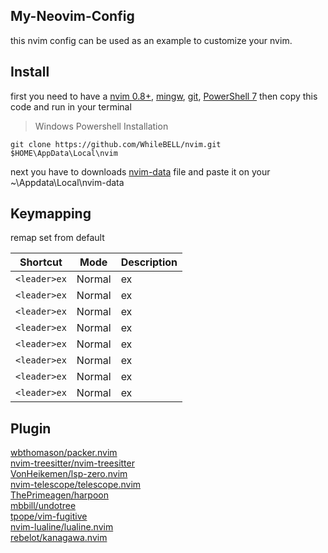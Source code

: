 ## My-Neovim-Config

this nvim config can be used as an example to customize your nvim.

## Install

first you need to have a <a href="https://github.com/neovim/neovim/releases">nvim 0.8+</a>, <a href="https://www.mingw-w64.org/downloads/#cygwin">mingw</a>, <a href="https://git-scm.com/downloads">git</a>, <a href="https://learn.microsoft.com/en-us/powershell/scripting/install/installing-powershell-on-windows?view=powershell-7.3">PowerShell 7</a> then copy this code and run in your terminal

> Windows Powershell Installation

```shell
git clone https://github.com/WhileBELL/nvim.git $HOME\AppData\Local\nvim
```
next you have to downloads <a href="https://drive.google.com/file/d/1R48S3pN0p6262MFQNkQD4p3Xl89F0cm2/view?usp=share_link">nvim-data</a> file and paste it on your ~\Appdata\Local\nvim-data

## Keymapping

remap set from default

| Shortcut          | Mode          | Description                                                              |
|-------------------|---------------|--------------------------------------------------------------------------|
| `<leader>ex`      | Normal        | ex                                                                       |
| `<leader>ex`      | Normal        | ex                                                                       |
| `<leader>ex`      | Normal        | ex                                                                       |
| `<leader>ex`      | Normal        | ex                                                                       |
| `<leader>ex`      | Normal        | ex                                                                       |
| `<leader>ex`      | Normal        | ex                                                                       |
| `<leader>ex`      | Normal        | ex                                                                       |
| `<leader>ex`      | Normal        | ex                                                                       |

## Plugin

<a href="https://github.com/wbthomason/packer.nvim">wbthomason/packer.nvim</a><br>
<a href="https://github.com/nvim-treesitter/nvim-treesitter">nvim-treesitter/nvim-treesitter</a><br>
<a href="https://github.com/VonHeikemen/lsp-zero.nvim">VonHeikemen/lsp-zero.nvim</a><br>
<a href="https://github.com/nvim-telescope/telescope.nvim">nvim-telescope/telescope.nvim</a><br>
<a href="https://github.com/ThePrimeagen/harpoon">ThePrimeagen/harpoon</a><br>
<a href="https://github.com/mbbill/undotree">mbbill/undotree</a><br>
<a href="https://github.com/tpope/vim-fugitive">tpope/vim-fugitive</a><br>
<a href="https://github.com/nvim-lualine/lualine.nvim">nvim-lualine/lualine.nvim</a><br>
<a href="https://github.com/rebelot/kanagawa.nvim">rebelot/kanagawa.nvim</a>

